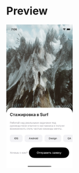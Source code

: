 # Preview

<img src="https://github.com/BassistZero/Surf_Test_Project/blob/MVP/Screenshots/Main_Screen.png" width="35%" height="35%"/>

